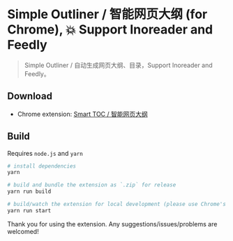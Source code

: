 # Simple Outliner / 智能网页大纲 (for Chrome), 💥 Support Inoreader and Feedly

> Simple Outliner / 自动生成网页大纲、目录，Support Inoreader and Feedly。

## Download

- Chrome extension: [Smart TOC / 智能网页大纲](https://chrome.google.com/webstore/detail/smart-toc-%E6%99%BA%E8%83%BD%E7%BD%91%E9%A1%B5%E5%A4%A7%E7%BA%B2/ppdjhggfcaenclmimmdigbcglfoklgaf)

## Build

Requires `node.js` and `yarn`

```bash
# install dependencies
yarn

# build and bundle the extension as `.zip` for release
yarn run build

# build/watch the extension for local development (please use Chrome's `Load unpacked extension` to load `/dist` folder)
yarn run start
```

Thank you for using the extension. Any suggestions/issues/problems are welcomed!
